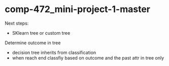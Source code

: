 # comp-472_mini-project-1-master

Next steps: 
- SKlearn tree or custom tree

Determine outcome in tree
- decision tree inherits from classification
- when reach end classfiy based on outcome and the past attr in tree only
